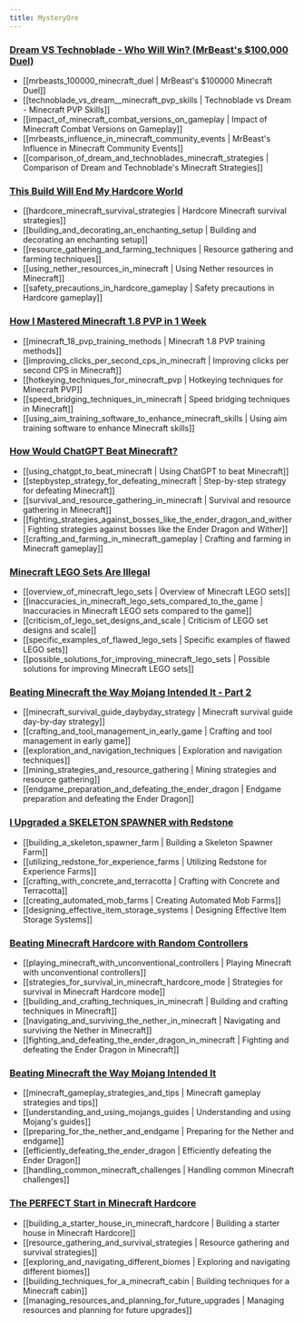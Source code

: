 ```yaml
---
title: MysteryOre
---
```

### [Dream VS Technoblade - Who Will Win? (MrBeast's $100,000 Duel)](https://www.youtube.com/watch?v=bqVCZpIXZHQ)
- [[mrbeasts_100000_minecraft_duel | MrBeast's $100000 Minecraft Duel]]
- [[technoblade_vs_dream__minecraft_pvp_skills | Technoblade vs Dream - Minecraft PVP Skills]]
- [[impact_of_minecraft_combat_versions_on_gameplay | Impact of Minecraft Combat Versions on Gameplay]]
- [[mrbeasts_influence_in_minecraft_community_events | MrBeast's Influence in Minecraft Community Events]]
- [[comparison_of_dream_and_technoblades_minecraft_strategies | Comparison of Dream and Technoblade's Minecraft Strategies]]

### [This Build Will End My Hardcore World](https://www.youtube.com/watch?v=q9Z_13ClcU8)
- [[hardcore_minecraft_survival_strategies | Hardcore Minecraft survival strategies]]
- [[building_and_decorating_an_enchanting_setup | Building and decorating an enchanting setup]]
- [[resource_gathering_and_farming_techniques | Resource gathering and farming techniques]]
- [[using_nether_resources_in_minecraft | Using Nether resources in Minecraft]]
- [[safety_precautions_in_hardcore_gameplay | Safety precautions in Hardcore gameplay]]

### [How I Mastered Minecraft 1.8 PVP in 1 Week](https://www.youtube.com/watch?v=M23zIkeycm4)
- [[minecraft_18_pvp_training_methods | Minecraft 1.8 PVP training methods]]
- [[improving_clicks_per_second_cps_in_minecraft | Improving clicks per second CPS in Minecraft]]
- [[hotkeying_techniques_for_minecraft_pvp | Hotkeying techniques for Minecraft PVP]]
- [[speed_bridging_techniques_in_minecraft | Speed bridging techniques in Minecraft]]
- [[using_aim_training_software_to_enhance_minecraft_skills | Using aim training software to enhance Minecraft skills]]

### [How Would ChatGPT Beat Minecraft?](https://www.youtube.com/watch?v=0EGezRVeqx0)
- [[using_chatgpt_to_beat_minecraft | Using ChatGPT to beat Minecraft]]
- [[stepbystep_strategy_for_defeating_minecraft | Step-by-step strategy for defeating Minecraft]]
- [[survival_and_resource_gathering_in_minecraft | Survival and resource gathering in Minecraft]]
- [[fighting_strategies_against_bosses_like_the_ender_dragon_and_wither | Fighting strategies against bosses like the Ender Dragon and Wither]]
- [[crafting_and_farming_in_minecraft_gameplay | Crafting and farming in Minecraft gameplay]]

### [Minecraft LEGO Sets Are Illegal](https://www.youtube.com/watch?v=J5jGb1KsYmI)
- [[overview_of_minecraft_lego_sets | Overview of Minecraft LEGO sets]]
- [[inaccuracies_in_minecraft_lego_sets_compared_to_the_game | Inaccuracies in Minecraft LEGO sets compared to the game]]
- [[criticism_of_lego_set_designs_and_scale | Criticism of LEGO set designs and scale]]
- [[specific_examples_of_flawed_lego_sets | Specific examples of flawed LEGO sets]]
- [[possible_solutions_for_improving_minecraft_lego_sets | Possible solutions for improving Minecraft LEGO sets]]

### [Beating Minecraft the Way Mojang Intended It - Part 2](https://www.youtube.com/watch?v=swUmDfuaGqE)
- [[minecraft_survival_guide_daybyday_strategy | Minecraft survival guide day-by-day strategy]]
- [[crafting_and_tool_management_in_early_game | Crafting and tool management in early game]]
- [[exploration_and_navigation_techniques | Exploration and navigation techniques]]
- [[mining_strategies_and_resource_gathering | Mining strategies and resource gathering]]
- [[endgame_preparation_and_defeating_the_ender_dragon | Endgame preparation and defeating the Ender Dragon]]

### [I Upgraded a SKELETON SPAWNER with Redstone](https://www.youtube.com/watch?v=qXl8hQC_Uk8)
- [[building_a_skeleton_spawner_farm | Building a Skeleton Spawner Farm]]
- [[utilizing_redstone_for_experience_farms | Utilizing Redstone for Experience Farms]]
- [[crafting_with_concrete_and_terracotta | Crafting with Concrete and Terracotta]]
- [[creating_automated_mob_farms | Creating Automated Mob Farms]]
- [[designing_effective_item_storage_systems | Designing Effective Item Storage Systems]]

### [Beating Minecraft Hardcore with Random Controllers](https://www.youtube.com/watch?v=HW7Gw24oK-E)
- [[playing_minecraft_with_unconventional_controllers | Playing Minecraft with unconventional controllers]]
- [[strategies_for_survival_in_minecraft_hardcore_mode | Strategies for survival in Minecraft Hardcore mode]]
- [[building_and_crafting_techniques_in_minecraft | Building and crafting techniques in Minecraft]]
- [[navigating_and_surviving_the_nether_in_minecraft | Navigating and surviving the Nether in Minecraft]]
- [[fighting_and_defeating_the_ender_dragon_in_minecraft | Fighting and defeating the Ender Dragon in Minecraft]]

### [Beating Minecraft the Way Mojang Intended It](https://www.youtube.com/watch?v=0jrkmjfiaIg)
- [[minecraft_gameplay_strategies_and_tips | Minecraft gameplay strategies and tips]]
- [[understanding_and_using_mojangs_guides | Understanding and using Mojang's guides]]
- [[preparing_for_the_nether_and_endgame | Preparing for the Nether and endgame]]
- [[efficiently_defeating_the_ender_dragon | Efficiently defeating the Ender Dragon]]
- [[handling_common_minecraft_challenges | Handling common Minecraft challenges]]

### [The PERFECT Start in Minecraft Hardcore](https://www.youtube.com/watch?v=pUAMJ0Rw5BI)
- [[building_a_starter_house_in_minecraft_hardcore | Building a starter house in Minecraft Hardcore]]
- [[resource_gathering_and_survival_strategies | Resource gathering and survival strategies]]
- [[exploring_and_navigating_different_biomes | Exploring and navigating different biomes]]
- [[building_techniques_for_a_minecraft_cabin | Building techniques for a Minecraft cabin]]
- [[managing_resources_and_planning_for_future_upgrades | Managing resources and planning for future upgrades]]